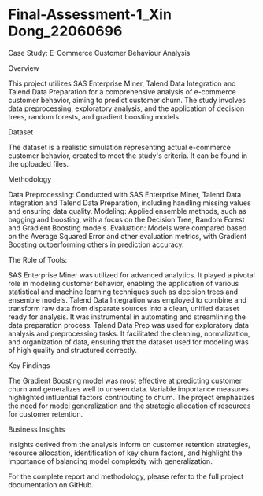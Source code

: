 # Final-Assessment-1_Xin Dong_22060696
Case Study: E-Commerce Customer Behaviour Analysis

Overview

This project utilizes SAS Enterprise Miner, Talend Data Integration and Talend Data Preparation for a comprehensive analysis of e-commerce customer behavior, aiming to predict customer churn. The study involves data preprocessing, exploratory analysis, and the application of decision trees, random forests, and gradient boosting models.

Dataset

The dataset is a realistic simulation representing actual e-commerce customer behavior, created to meet the study's criteria. It can be found in the uploaded files.

Methodology

Data Preprocessing: Conducted with SAS Enterprise Miner, Talend Data Integration and Talend Data Preparation, including handling missing values and ensuring data quality.
Modeling: Applied ensemble methods, such as bagging and boosting, with a focus on the Decision Tree, Random Forest and Gradient Boosting models.
Evaluation: Models were compared based on the Average Squared Error and other evaluation metrics, with Gradient Boosting outperforming others in prediction accuracy.

The Role of Tools:

SAS Enterprise Miner was utilized for advanced analytics. It played a pivotal role in modeling customer behavior, enabling the application of various statistical and machine learning techniques such as decision trees and ensemble models.
Talend Data Integration was employed to combine and transform raw data from disparate sources into a clean, unified dataset ready for analysis. It was instrumental in automating and streamlining the data preparation process.
Talend Data Prep was used for exploratory data analysis and preprocessing tasks. It facilitated the cleaning, normalization, and organization of data, ensuring that the dataset used for modeling was of high quality and structured correctly.

Key Findings

The Gradient Boosting model was most effective at predicting customer churn and generalizes well to unseen data.
Variable importance measures highlighted influential factors contributing to churn.
The project emphasizes the need for model generalization and the strategic allocation of resources for customer retention.

Business Insights

Insights derived from the analysis inform on customer retention strategies, resource allocation, identification of key churn factors, and highlight the importance of balancing model complexity with generalization.

For the complete report and methodology, please refer to the full project documentation on GitHub.
